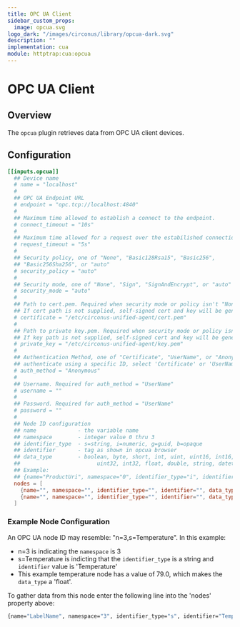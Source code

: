 ```yaml
---
title: OPC UA Client
sidebar_custom_props:
  image: opcua.svg
logo_dark: "/images/circonus/library/opcua-dark.svg"
description: ""
implementation: cua
module: httptrap:cua:opcua
---
```


# OPC UA Client

## Overview

The `opcua` plugin retrieves data from OPC UA client devices.

## Configuration

```toml
[[inputs.opcua]]
  ## Device name
  # name = "localhost"
  #
  ## OPC UA Endpoint URL
  # endpoint = "opc.tcp://localhost:4840"
  #
  ## Maximum time allowed to establish a connect to the endpoint.
  # connect_timeout = "10s"
  #
  ## Maximum time allowed for a request over the estabilished connection.
  # request_timeout = "5s"
  #
  ## Security policy, one of "None", "Basic128Rsa15", "Basic256",
  ## "Basic256Sha256", or "auto"
  # security_policy = "auto"
  #
  ## Security mode, one of "None", "Sign", "SignAndEncrypt", or "auto"
  # security_mode = "auto"
  #
  ## Path to cert.pem. Required when security mode or policy isn't "None".
  ## If cert path is not supplied, self-signed cert and key will be generated.
  # certificate = "/etc/circonus-unified-agent/cert.pem"
  #
  ## Path to private key.pem. Required when security mode or policy isn't "None".
  ## If key path is not supplied, self-signed cert and key will be generated.
  # private_key = "/etc/circonus-unified-agent/key.pem"
  #
  ## Authentication Method, one of "Certificate", "UserName", or "Anonymous".  To
  ## authenticate using a specific ID, select 'Certificate' or 'UserName'
  # auth_method = "Anonymous"
  #
  ## Username. Required for auth_method = "UserName"
  # username = ""
  #
  ## Password. Required for auth_method = "UserName"
  # password = ""
  #
  ## Node ID configuration
  ## name             - the variable name
  ## namespace        - integer value 0 thru 3
  ## identifier_type  - s=string, i=numeric, g=guid, b=opaque
  ## identifier       - tag as shown in opcua browser
  ## data_type        - boolean, byte, short, int, uint, uint16, int16,
  ##                        uint32, int32, float, double, string, datetime, number
  ## Example:
  ## {name="ProductUri", namespace="0", identifier_type="i", identifier="2262", data_type="string", description="http://open62541.org"}
  nodes = [
    {name="", namespace="", identifier_type="", identifier="", data_type="", description=""},
    {name="", namespace="", identifier_type="", identifier="", data_type="", description=""},
  ]
```

### Example Node Configuration

An OPC UA node ID may resemble: "n=3,s=Temperature". In this example:

- n=3 is indicating the `namespace` is 3
- s=Temperature is indicting that the `identifier_type` is a string and `identifier` value is 'Temperature'
- This example temperature node has a value of 79.0, which makes the `data_type` a 'float'.

To gather data from this node enter the following line into the 'nodes' property above:

```sh
{name="LabelName", namespace="3", identifier_type="s", identifier="Temperature", data_type="float", description="Description of node"},
```

